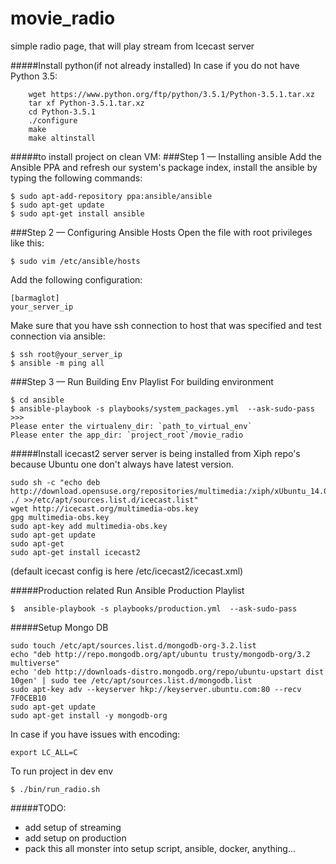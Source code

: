 # movie_radio
simple radio page, that will play stream from Icecast server


#####Install python(if not already installed)
In case if you do not  have Python 3.5:
```
    wget https://www.python.org/ftp/python/3.5.1/Python-3.5.1.tar.xz
    tar xf Python-3.5.1.tar.xz
    cd Python-3.5.1
    ./configure
    make
    make altinstall
```

#####to install project on clean VM:
###Step 1 — Installing ansible
Add the Ansible PPA and refresh our system's package index, install the ansible
by typing the following commands:

```
$ sudo apt-add-repository ppa:ansible/ansible
$ sudo apt-get update
$ sudo apt-get install ansible
```

###Step 2 — Configuring Ansible Hosts
Open the file with root privileges like this:

```
$ sudo vim /etc/ansible/hosts
```

Add the following configuration:

```
[barmaglot]
your_server_ip
```

Make sure that you have ssh connection to host that was specified
and test connection via ansible:

```
$ ssh root@your_server_ip
$ ansible -m ping all
```


###Step 3 — Run Building Env Playlist
For building environment

```
$ cd ansible
$ ansible-playbook -s playbooks/system_packages.yml  --ask-sudo-pass
>>>
Please enter the virtualenv_dir: `path_to_virtual_env`
Please enter the app_dir: `project_root`/movie_radio
```

#####Install icecast2 server
server is being installed from Xiph repo's because Ubuntu one don't always have latest version.
```
sudo sh -c "echo deb http://download.opensuse.org/repositories/multimedia:/xiph/xUbuntu_14.04/ ./ >>/etc/apt/sources.list.d/icecast.list"
wget http://icecast.org/multimedia-obs.key
gpg multimedia-obs.key
sudo apt-key add multimedia-obs.key
sudo apt-get update
sudo apt-get
sudo apt-get install icecast2
```
(default icecast config is here /etc/icecast2/icecast.xml)


#####Production related
Run Ansible Production Playlist

```
$  ansible-playbook -s playbooks/production.yml  --ask-sudo-pass
```

#####Setup Mongo DB
```
sudo touch /etc/apt/sources.list.d/mongodb-org-3.2.list
echo "deb http://repo.mongodb.org/apt/ubuntu trusty/mongodb-org/3.2 multiverse"
echo 'deb http://downloads-distro.mongodb.org/repo/ubuntu-upstart dist 10gen' | sudo tee /etc/apt/sources.list.d/mongodb.list
sudo apt-key adv --keyserver hkp://keyserver.ubuntu.com:80 --recv 7F0CEB10
sudo apt-get update
sudo apt-get install -y mongodb-org
```
In case if you have issues with encoding:
```
export LC_ALL=C
```


To run project in dev env

```
$ ./bin/run_radio.sh
```

#####TODO:
 - add setup of streaming
 - add setup on production
 - pack this all monster into setup script, ansible, docker, anything...
